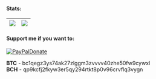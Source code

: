 #### Stats:
| <img align="center" src="https://github-readme-stats.vercel.app/api?username=sneakyevilSK&show_icons=true&theme=github_dark&custom_title=Stats"/> | <img align="center" src="https://github-readme-stats.vercel.app/api/top-langs/?username=sneakyevilSK&show_icons=true&layout=compact&theme=github_dark"/> |
| ------------- | ------------- |

#### Support me if you want to:
[![PayPalDonate](https://img.shields.io/badge/Donate-PayPal-red.svg)](https://www.paypal.com/donate/?hosted_button_id=F86FFE644E55E)

<b>BTC</b> - bc1qegz3ys74ak27zlggm3zvvvv40zhe50fw9cywxl<br>
<b>BCH</b> - qp9kcfj2fkyw3er5qy294rtkt8p0v96crvflq3vygn
